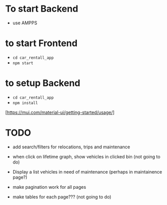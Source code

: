# To start Backend
- use AMPPS

# to start Frontend
- `cd car_rentall_app`
- `npm start`


# to setup Backend
- `cd car_rentall_app`
- `npm install`


[https://mui.com/material-ui/getting-started/usage/]

# TODO

- add search/filters for relocations, trips and maintenance

- when click on lifetime graph, show vehicles in clicked bin (not going to do)
- Display a list vehicles in need of maintenance (perhaps in maintainence page?)

- make pagination work for all pages
- make tables for each page??? (not going to do)